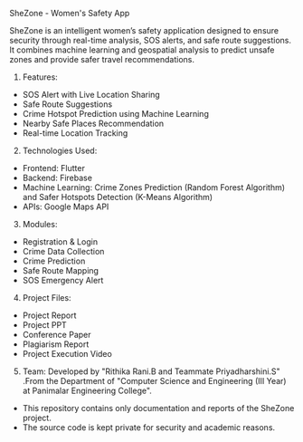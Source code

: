 SheZone - Women's Safety App

SheZone is an intelligent women’s safety application designed to ensure security through real-time analysis, SOS alerts, and safe route suggestions.  
It combines machine learning and geospatial analysis to predict unsafe zones and provide safer travel recommendations.

1. Features:
-  SOS Alert with Live Location Sharing  
-  Safe Route Suggestions  
-  Crime Hotspot Prediction using Machine Learning  
-  Nearby Safe Places Recommendation  
-  Real-time Location Tracking  

2. Technologies Used:
- Frontend: Flutter  
- Backend: Firebase  
- Machine Learning: Crime Zones Prediction (Random Forest Algorithm) and Safer Hotspots Detection (K-Means Algorithm)
- APIs: Google Maps API  

3. Modules:
- Registration & Login  
- Crime Data Collection  
- Crime Prediction  
- Safe Route Mapping  
- SOS Emergency Alert  

4. Project Files:
- Project Report  
- Project PPT  
- Conference Paper
- Plagiarism Report 
- Project Execution Video  

5. Team:
Developed by "Rithika Rani.B and Teammate Priyadharshini.S" .From the Department of "Computer Science and Engineering (III Year) at Panimalar Engineering College".

- This repository contains only documentation and reports of the SheZone project.  
- The source code is kept private for security and academic reasons.







